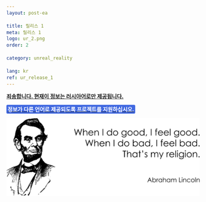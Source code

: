 ```yaml
---
layout: post-ea

title: 릴리스 1
meta: 릴리스 1
logo: ur_2.png
order: 2

category: unreal_reality

lang: kr
ref: ur_release_1
---
```


**<a href="https://lincolnvirus.com/projects/ru/comics/unreal_reality/release_1.html" target="_blank">죄송합니다. 현재이 정보는 러시아어로만 제공됩니다.</a>**

**<a href="https://www.paypal.com/cgi-bin/webscr?cmd=_s-xclick&hosted_button_id=T3KLFW2TE8SJC&source=url" target="_blank"><span style="background-color:#4169E1; color:white; padding:3px; border-radius: 3px">정보가 다른 언어로 제공되도록 프로젝트를 지원하십시오.</span></a>**

<a data-fancybox="gallery" href="/img/programming/Lincoln.png"><img src="/img/programming/Lincoln.png" alt=""></a>
